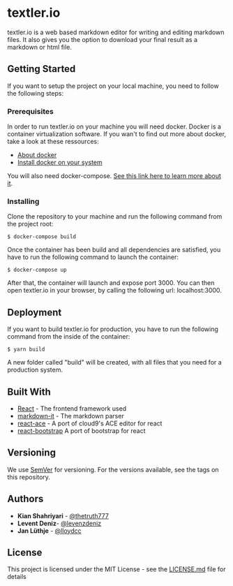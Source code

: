 # textler.io

textler.io is a web based markdown editor for writing and editing markdown files. It also gives you the option to download your final result as a markdown or html file.

## Getting Started

If you want to setup the project on your local machine, you need to follow the following steps:

### Prerequisites

In order to run textler.io on your machine you will need docker. Docker is a container virtualization software. If you wan't to find out more about docker, take a look at these ressources:

* [About docker](https://www.docker.com/why-docker)
* [Install docker on your system](https://docs.docker.com/install/)

You will also need docker-compose. [See this link here to learn more about it](https://docs.docker.com/compose/).


### Installing

Clone the repository to your machine and run the following command from the project root:

```
$ docker-compose build
```
Once the container has been build and all dependencies are satisfied, you have to run the following command to launch the container:

```
$ docker-compose up
```

After that, the container will launch and expose port 3000. You can then open textler.io in your browser, by calling the following url: localhost:3000.


## Deployment

If you want to build textler.io for production, you have to run the following command from the inside of the container:

```
$ yarn build
```

A new folder called "build" will be created, with all files that you need for a production system.

## Built With

* [React](https://github.com/facebook/react) - The frontend framework used
* [markdown-it](https://github.com/markdown-it/markdown-it) - The markdown parser
* [react-ace](https://github.com/securingsincity/react-ace) - A port of cloud9's ACE editor for react
* [react-bootstrap](https://github.com/react-bootstrap/react-bootstrap) A port of bootstrap for react

## Versioning

We use [SemVer](http://semver.org/) for versioning. For the versions available, see the tags on this repository.

## Authors

* **Kian Shahriyari** - [@thetruth777](https://github.com/theTruth777)
* **Levent Deniz**- [@levenzdeniz](https://github.com/leventdeniz)
* **Jan Lüthje** - [@lloydcc](https://github.com/LLoydcc)


## License

This project is licensed under the MIT License - see the [LICENSE.md](LICENSE.md) file for details
